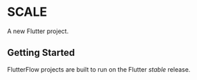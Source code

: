 # SCALE

A new Flutter project.

## Getting Started

FlutterFlow projects are built to run on the Flutter _stable_ release.
